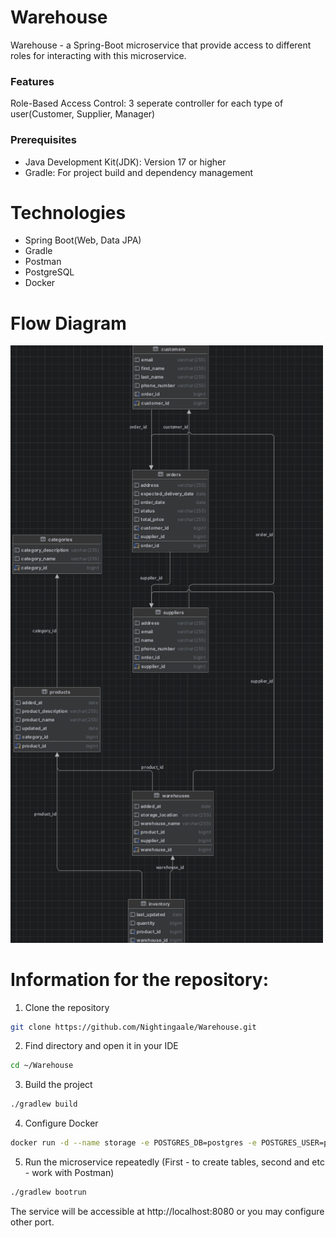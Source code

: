 # Warehouse
Warehouse - a Spring-Boot microservice that provide access to different roles for interacting with this microservice.

### Features

Role-Based Access Control: 3 seperate controller for each type of user(Customer, Supplier, Manager)

### Prerequisites
- Java Development Kit(JDK): Version 17 or higher
- Gradle: For project build and dependency management

# Technologies 

- Spring Boot(Web, Data JPA)
- Gradle
- Postman
- PostgreSQL
- Docker

# Flow Diagram

<img src = "https://github.com/Nightingaale/Warehouse/blob/master/project-structure/structure.png" alt = "Diagram" width = "500px">
  
# Information for the repository:

1. Clone the repository
 ```bash  
git clone https://github.com/Nightingaale/Warehouse.git
```
2. Find directory and open it in your IDE
 ```bash
cd ~/Warehouse
```
3. Build the project
 ```bash
./gradlew build
```
4. Configure Docker
 ``` bash
docker run -d --name storage -e POSTGRES_DB=postgres -e POSTGRES_USER=postgres -e POSTGRES_PASSWORD=secret -p 5432:5432 postgres:17.2-alpine3.20
```
5. Run the microservice repeatedly (First - to create tables, second and etc - work with Postman)
 ```bash
./gradlew bootrun
```
The service will be accessible at http://localhost:8080 or you may configure other port.
